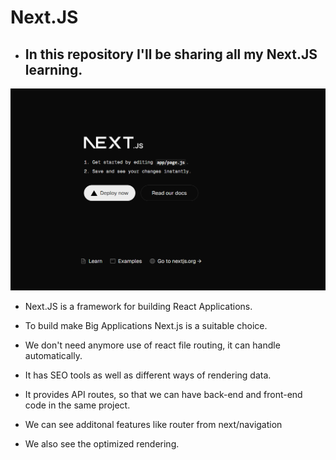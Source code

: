 # Next.JS

- ## In this repository I'll be sharing all my Next.JS learning.
![Installation](Picture1.png)
- Next.JS is a framework for building React Applications.

- To build make Big Applications Next.js is a suitable choice.

- We don't need anymore use of react file routing, it can handle automatically.

- It has SEO tools as well as different ways of rendering data.

- It provides API routes, so that we can have back-end and front-end code in the same project.

- We can see additonal features like router from next/navigation

- We also see the optimized rendering.